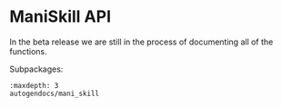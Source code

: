 # ManiSkill API

In the beta release we are still in the process of documenting all of the functions.

Subpackages:

```{toctree}
:maxdepth: 3
autogendocs/mani_skill
```